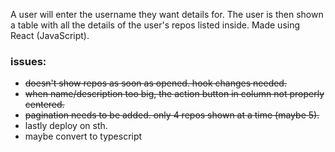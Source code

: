 A user will enter the username they want details for.
The user is then shown a table with all the details of the user's repos listed inside.
Made using React (JavaScript).


### issues:
- ~~doesn't show repos as soon as opened. hook changes needed.~~
- ~~when name/description too big, the action button in column not properly centered.~~
- ~~pagination needs to be added. only 4 repos shown at a time (maybe 5).~~
- lastly deploy on sth.
- maybe convert to typescript
